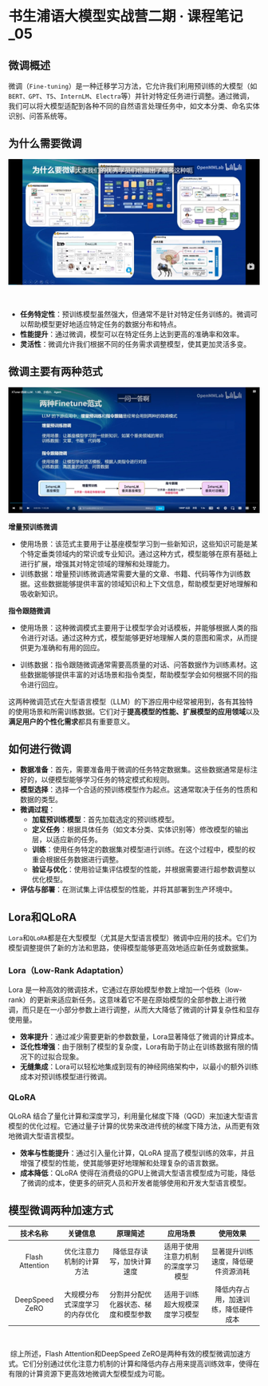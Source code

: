 # 书生浦语大模型实战营二期 · 课程笔记_05



## 微调概述

​		微调（`Fine-tuning`）是一种迁移学习方法，它允许我们利用预训练的大模型（如`BERT、GPT`、`T5`、`InternLM`、`Electra`等）并针对特定任务进行调整。通过微调，我们可以将大模型适配到各种不同的自然语言处理任务中，如文本分类、命名实体识别、问答系统等。



## 为什么需要微调

![04_Finetune_01](../Images/04_Finetune_01.png)

​		

- **任务特定性**：预训练模型虽然强大，但通常不是针对特定任务训练的。微调可以帮助模型更好地适应特定任务的数据分布和特点。
- **性能提升**：通过微调，模型可以在特定任务上达到更高的准确率和效率。
- **灵活性**：微调允许我们根据不同的任务需求调整模型，使其更加灵活多变。



## 微调主要有两种范式

![04_Finetune_16](../Images/04_Finetune_16.png)



**增量预训练微调**

- 使用场景：该范式主要用于让基座模型学习到一些新知识，这些知识可能是某个特定垂类领域内的常识或专业知识。通过这种方式，模型能够在原有基础上进行扩展，增强其对特定领域的理解和处理能力。
- 训练数据：增量预训练微调通常需要大量的文章、书籍、代码等作为训练数据。这些数据能够提供丰富的领域知识和上下文信息，帮助模型更好地理解和吸收新知识。

**指令跟随微调**

- 使用场景：这种微调模式主要用于让模型学会对话模板，并能够根据人类的指令进行对话。通过这种方式，模型能够更好地理解人类的意图和需求，从而提供更为准确和有用的回应。

- 训练数据：指令跟随微调通常需要高质量的对话、问答数据作为训练素材。这些数据能够提供丰富的对话场景和指令类型，帮助模型学会如何根据不同的指令进行回应。

  

这两种微调范式在大型语言模型（LLM）的下游应用中经常被用到，各有其独特的使用场景和所需训练数据。它们对于**提高模型的性能、扩展模型的应用领域**以及**满足用户的个性化需求**都具有重要意义。



## **如何进行微调**

- **数据准备**：首先，需要准备用于微调的任务特定数据集。这些数据通常是标注好的，以便模型能够学习任务的特定模式和规则。
- **模型选择**：选择一个合适的预训练模型作为起点。这通常取决于任务的性质和数据的类型。
- **微调过程**：
  - **加载预训练模型**：首先加载选定的预训练模型。
  - **定义任务**：根据具体任务（如文本分类、实体识别等）修改模型的输出层，以适应新的任务。
  - **训练**：使用任务特定的数据集对模型进行训练。在这个过程中，模型的权重会根据任务数据进行调整。
  - **验证与优化**：使用验证集评估模型的性能，并根据需要进行超参数调整以优化模型。
- **评估与部署**：在测试集上评估模型的性能，并将其部署到生产环境中。



## Lora和QLoRA

​		`Lora`和`QLoRA`都是在大型模型（尤其是大型语言模型）微调中应用的技术。它们为模型调整提供了新的方法和思路，使得模型能够更高效地适应新任务或数据集。

### Lora（Low-Rank Adaptation）

Lora 是一种高效的微调技术，它通过在原始模型参数上增加一个低秩（low-rank）的更新来适应新任务。这意味着它不是在原始模型的全部参数上进行微调，而只是在一小部分参数上进行调整，从而大大降低了微调的计算复杂性和显存使用量。



- **效率提升**：通过减少需要更新的参数数量，Lora显著降低了微调的计算成本。
- **泛化性增强**：由于限制了模型的复杂度，Lora有助于防止在训练数据有限的情况下的过拟合现象。
- **无缝集成**：Lora可以轻松地集成到现有的神经网络架构中，以最小的额外训练成本对预训练模型进行微调。

### QLoRA


QLoRA 结合了量化计算和深度学习，利用量化梯度下降（QGD）来加速大型语言模型的优化过程。它通过量子计算的优势来改进传统的梯度下降方法，从而更有效地微调大型语言模型。



- **效率与性能提升**：通过引入量化计算，QLoRA 提高了模型训练的效率，并且增强了模型的性能，使其能够更好地理解和处理复杂的语言数据。
- **成本降低**：QLoRA 使得在消费级的GPU上微调大型语言模型成为可能，降低了微调的成本，使更多的研究人员和开发者能够使用和开发大型语言模型。



## 模型微调两种加速方式

|    技术名称     |            关键信息            |               原理简述               |              应用场景              |               使用效果               |
| :-------------: | :----------------------------: | :----------------------------------: | :--------------------------------: | :----------------------------------: |
| Flash Attention |    优化注意力机制的计算方法    |      降低显存读写，加快计算速度      | 适用于使用注意力机制的深度学习模型 |  显著提升训练速度，降低硬件资源消耗  |
| DeepSpeed ZeRO  | 大规模分布式深度学习的内存优化 | 分割并分配优化器状态、梯度和模型参数 |   适用于训练超大规模深度学习模型   | 降低内存占用，加速训练，降低硬件成本 |

​		

​		综上所述，Flash Attention和DeepSpeed ZeRO是两种有效的模型微调加速方式。它们分别通过优化注意力机制的计算和降低内存占用来提高训练效率，使得在有限的计算资源下更高效地微调大型模型成为可能。





